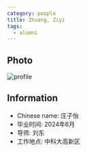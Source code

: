 ```yaml
---
category: people
title: Zhuang, Ziyi 
tags:
  - alumni
---
```


## Photo

![profile](https://user-images.githubusercontent.com/116997215/198896692-89fbe868-9992-49d2-a3ed-8bc0d5145965.jpg)

## Information

- Chinese name: 庄子怡
- 毕业时间: 2024年6月
- 导师: 刘东
- 工作地点: 中科大高新区
